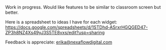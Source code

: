 Work in progress. Would like features to be similar to classroom screen but better. 

Here is a spreadsheet to ideas I have for each widget: https://docs.google.com/spreadsheets/d/1STDhd-ASrxrHGQGED47-ZP3h8NZ4Xs49yJ3S5TE8vxs/edit?usp=sharing

Feedback is appreciate: erika@nexaflowdigital.com
